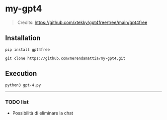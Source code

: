 # my-gpt4

> Credits: https://github.com/xtekky/gpt4free/tree/main/gpt4free

## Installation
```
pip install gpt4free
```
```
git clone https://github.com/merendamattia/my-gpt4.git
```

## Execution
```
python3 gpt-4.py
```

---

### TODO list
- Possibilità di eliminare la chat
